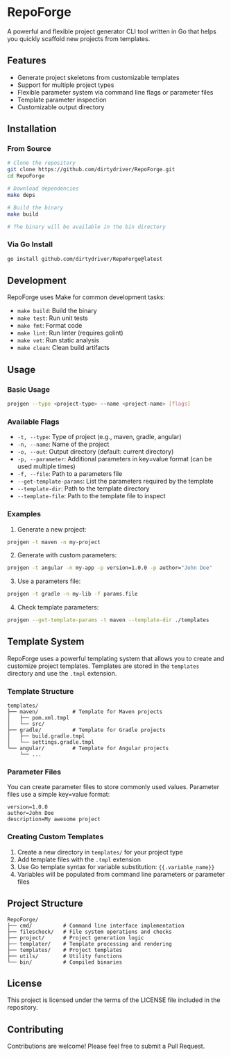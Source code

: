 # RepoForge

A powerful and flexible project generator CLI tool written in Go that helps you quickly scaffold new projects from templates.

## Features

- Generate project skeletons from customizable templates
- Support for multiple project types
- Flexible parameter system via command line flags or parameter files
- Template parameter inspection
- Customizable output directory

## Installation

### From Source
```bash
# Clone the repository
git clone https://github.com/dirtydriver/RepoForge.git
cd RepoForge

# Download dependencies
make deps

# Build the binary
make build

# The binary will be available in the bin directory
```

### Via Go Install
```bash
go install github.com/dirtydriver/RepoForge@latest
```

## Development

RepoForge uses Make for common development tasks:

- `make build`: Build the binary
- `make test`: Run unit tests
- `make fmt`: Format code
- `make lint`: Run linter (requires golint)
- `make vet`: Run static analysis
- `make clean`: Clean build artifacts

## Usage

### Basic Usage

```bash
projgen --type <project-type> --name <project-name> [flags]
```

### Available Flags

- `-t, --type`: Type of project (e.g., maven, gradle, angular)
- `-n, --name`: Name of the project
- `-o, --out`: Output directory (default: current directory)
- `-p, --parameter`: Additional parameters in key=value format (can be used multiple times)
- `-f, --file`: Path to a parameters file
- `--get-template-params`: List the parameters required by the template
- `--template-dir`: Path to the template directory
- `--template-file`: Path to the template file to inspect

### Examples

1. Generate a new project:
```bash
projgen -t maven -n my-project
```

2. Generate with custom parameters:
```bash
projgen -t angular -n my-app -p version=1.0.0 -p author="John Doe"
```

3. Use a parameters file:
```bash
projgen -t gradle -n my-lib -f params.file
```

4. Check template parameters:
```bash
projgen --get-template-params -t maven --template-dir ./templates
```

## Template System

RepoForge uses a powerful templating system that allows you to create and customize project templates. Templates are stored in the `templates` directory and use the `.tmpl` extension.

### Template Structure
```
templates/
├── maven/           # Template for Maven projects
│   ├── pom.xml.tmpl
│   └── src/
├── gradle/          # Template for Gradle projects
│   ├── build.gradle.tmpl
│   └── settings.gradle.tmpl
└── angular/         # Template for Angular projects
    └── ...
```

### Parameter Files
You can create parameter files to store commonly used values. Parameter files use a simple key=value format:
```
version=1.0.0
author=John Doe
description=My awesome project
```

### Creating Custom Templates
1. Create a new directory in `templates/` for your project type
2. Add template files with the `.tmpl` extension
3. Use Go template syntax for variable substitution: `{{.variable_name}}`
4. Variables will be populated from command line parameters or parameter files

## Project Structure

```
RepoForge/
├── cmd/          # Command line interface implementation
├── filescheck/   # File system operations and checks
├── project/      # Project generation logic
├── templater/    # Template processing and rendering
├── templates/    # Project templates
├── utils/        # Utility functions
└── bin/          # Compiled binaries
```

## License

This project is licensed under the terms of the LICENSE file included in the repository.

## Contributing

Contributions are welcome! Please feel free to submit a Pull Request.
